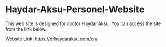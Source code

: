 # Haydar-Aksu-Personel-Website

This web site is designed for doctor Haydar Aksu.
 You can access the site from the link below.  
 
 Website Link: https://drhaydaraksu.com/en/
